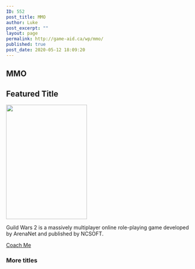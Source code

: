 ```yaml
---
ID: 552
post_title: MMO
author: Luke
post_excerpt: ""
layout: page
permalink: http://game-aid.ca/wp/mmo/
published: true
post_date: 2020-05-12 18:09:20
---
```

<h2>MMO</h2>		
			<h2>Featured Title</h2>		
										<img width="220" height="311" src="http://game-aid.ca/wp/wp-content/uploads/2020/04/220px-Gw2-boxfront.png" alt="" srcset="http://game-aid.ca/wp/wp-content/uploads/2020/04/220px-Gw2-boxfront.png 220w, http://game-aid.ca/wp/wp-content/uploads/2020/04/220px-Gw2-boxfront-212x300.png 212w" sizes="(max-width: 220px) 100vw, 220px" />											
		<p>Guild Wars 2 is a massively multiplayer online role-playing game developed by ArenaNet and published by NCSOFT. </p>		
			<a href="#" role="button">
						Coach Me
					</a>
			<h3>More titles</h3>		
							<a href="http://game-aid.ca/wp/wp-content/uploads/2020/04/220px-WoW_Box_Art1.jpg" data-elementor-open-lightbox="yes" data-elementor-lightbox-slideshow="all-e149c42" data-elementor-lightbox-title="Warcraft">
														</a>
							<a href="http://game-aid.ca/wp/wp-content/uploads/2020/04/51etXV5S8rL._AC_SY445_.jpg" data-elementor-open-lightbox="yes" data-elementor-lightbox-slideshow="all-e149c42" data-elementor-lightbox-title="Starwars">
														</a>
							<a href="http://game-aid.ca/wp/wp-content/uploads/2020/05/220px-Final_Fantasy_XIV_A_Realm_Reborn_box_cover.jpg" data-elementor-open-lightbox="yes" data-elementor-lightbox-slideshow="all-e149c42" data-elementor-lightbox-title="Final Fantasy XIV A Realm Reborn">
														</a>